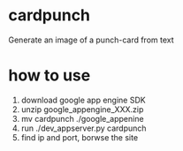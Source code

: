 
cardpunch
=========

Generate an image of a punch-card from text


how to use
=========
1. download google app engine SDK
2. unzip google_appengine_XXX.zip
3. mv cardpunch ./google_appenine
4. run ./dev_appserver.py cardpunch
5. find ip and port, borwse the site
